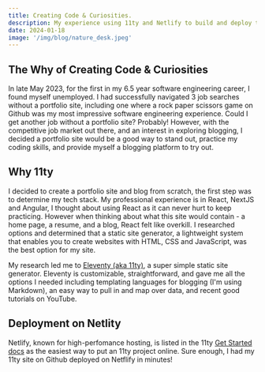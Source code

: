 ```yaml
---
title: Creating Code & Curiosities.
description: My experience using 11ty and Netlify to build and deploy this website.
date: 2024-01-18
image: '/img/blog/nature_desk.jpeg'
---
```

## The Why of Creating Code & Curiosities

In late May 2023, for the first in my 6.5 year software engineering career, I found myself unemployed. I had successfully navigated 3 job searches without a portfolio site, including one where a rock paper scissors game on Github was my most impressive software engineering experience. Could I get another job without a portfolio site? Probably! However, with the competitive job market out there, and an interest in exploring blogging, I decided a portfolio site would be a good way to stand out, practice my coding skills, and provide myself a blogging platform to try out.

## Why 11ty

I decided to create a portfolio site and blog from scratch, the first step was to determine my tech stack. My professional experience is in React, NextJS and Angular, I thought about using React as it can never hurt to keep practicing. However when thinking about what this site would contain - a home page, a resume, and a blog, React felt like overkill. I researched options and determined that a static site generator, a lightweight system that enables you to create websites with HTML, CSS and JavaScript, was the best option for my site.

My research led me to [Eleventy (aka 11ty)](https://www.11ty.dev/), a super simple static site generator. Eleventy is customizable, straightforward, and gave me all the options I needed including templating languages for blogging (I'm using Markdown), an easy way to pull in and map over data, and recent good tutorials on YouTube.


## Deployment on Netlity

Netlify, known for high-perfomance hosting, is listed in the 11ty [Get Started docs](https://www.11ty.dev/docs/get-started/) as the easiest way to put an 11ty project online. Sure enough, I had my 11ty site on Github deployed on Netflify in minutes! 